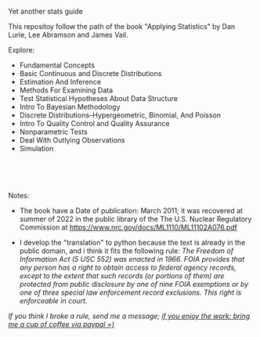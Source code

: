 Yet another stats guide

This repositoy follow the path of the book "Applying Statistics" by Dan Lurie, Lee Abramson and James Vail.

Explore:

 - Fundamental Concepts
 - Basic Continuous and Discrete Distributions
 - Estimation And Inference
 - Methods For Examining Data
 - Test Statistical Hypotheses About Data Structure
 - Intro To Bayesian Methodology
 - Discrete Distributions–Hypergeometric, Binomial, And Poisson
 - Intro To Quality Control and Quality Assurance
 - Nonparametric Tests
 - Deal With Outlying Observations
 - Simulation


<br><br><br>

Notes:

 - The book have a Date of publication: March 2011; it was recovered at summer of 2022 in the public library of the The U.S. Nuclear Regulatory Commission at https://www.nrc.gov/docs/ML1110/ML11102A076.pdf

 - I develop the "translation" to python because the text is already in the public domain, and i think it fits the following rule:
    *The Freedom of Information Act (5 USC 552) was enacted in 1966. FOIA provides that any person has a right to obtain access to federal agency records, except to the extent that such records (or portions of them) are protected from public disclosure by one of nine FOIA exemptions or by one of three special law enforcement record exclusions. This right is enforceable in court.*

*If you think I broke a rule, send me a message;*
[*if you enjoy the work: bring me a cup of coffee via paypal =)*](https://www.paypal.com/donate/?hosted_button_id=TR2QL6CEDBBWL)
